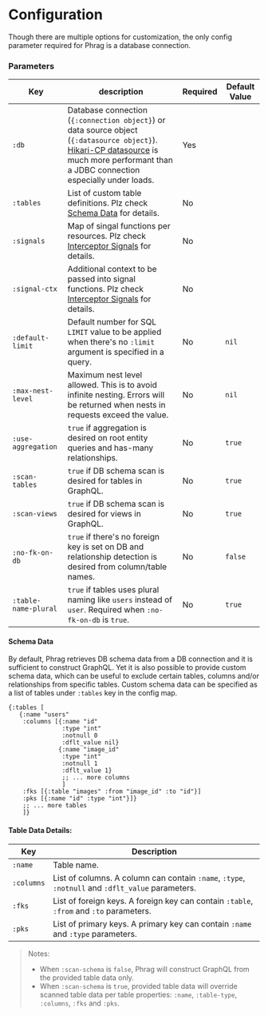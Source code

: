 # Configuration

Though there are multiple options for customization, the only config parameter required for Phrag is a database connection.

### Parameters

| Key                  | description                                                                                                                                                                                                                     | Required | Default Value |
| -------------------- | ------------------------------------------------------------------------------------------------------------------------------------------------------------------------------------------------------------------------------- | -------- | ------------- |
| `:db`                | Database connection (`{:connection object}`) or data source object (`{:datasource object}`). [Hikari-CP datasource](https://github.com/tomekw/hikari-cp) is much more performant than a JDBC connection especially under loads. | Yes      |               |
| `:tables`            | List of custom table definitions. Plz check [Schema Data](#schema-data) for details.                                                                                                                                            | No       |               |
| `:signals`           | Map of singal functions per resources. Plz check [Interceptor Signals](interceptor.md) for details.                                                                                                                             | No       |               |
| `:signal-ctx`        | Additional context to be passed into signal functions. Plz check [Interceptor Signals](interceptor.md) for details.                                                                                                             | No       |               |
| `:default-limit`     | Default number for SQL `LIMIT` value to be applied when there's no `:limit` argument is specified in a query.                                                                                                                   | No       | `nil`         |
| `:max-nest-level`    | Maximum nest level allowed. This is to avoid infinite nesting. Errors will be returned when nests in requests exceed the value.                                                                                                 | No       | `nil`         |
| `:use-aggregation`   | `true` if aggregation is desired on root entity queries and has-many relationships.                                                                                                                                             | No       | `true`        |
| `:scan-tables`       | `true` if DB schema scan is desired for tables in GraphQL.                                                                                                                                                                      | No       | `true`        |
| `:scan-views`        | `true` if DB schema scan is desired for views in GraphQL.                                                                                                                                                                       | No       | `true`        |
| `:no-fk-on-db`       | `true` if there's no foreign key is set on DB and relationship detection is desired from column/table names.                                                                                                                    | No       | `false`       |
| `:table-name-plural` | `true` if tables uses plural naming like `users` instead of `user`. Required when `:no-fk-on-db` is `true`.                                                                                                                     | No       | `true`        |

#### Schema Data

By default, Phrag retrieves DB schema data from a DB connection and it is sufficient to construct GraphQL. Yet it is also possible to provide custom schema data, which can be useful to exclude certain tables, columns and/or relationships from specific tables. Custom schema data can be specified as a list of tables under `:tables` key in the config map.

```edn
{:tables [
   {:name "users"
    :columns [{:name "id"
       	       :type "int"
               :notnull 0
               :dflt_value nil}
              {:name "image_id"
               :type "int"
               :notnull 1
               :dflt_value 1}
	           ;; ... more columns
	           ]
    :fks [{:table "images" :from "image_id" :to "id"}]
    :pks [{:name "id" :type "int"}]}
    ;; ... more tables
    ]}
```

#### Table Data Details:

| Key        | Description                                                                                      |
| ---------- | ------------------------------------------------------------------------------------------------ |
| `:name`    | Table name.                                                                                      |
| `:columns` | List of columns. A column can contain `:name`, `:type`, `:notnull` and `:dflt_value` parameters. |
| `:fks`     | List of foreign keys. A foreign key can contain `:table`, `:from` and `:to` parameters.          |
| `:pks`     | List of primary keys. A primary key can contain `:name` and `:type` parameters.                  |

> Notes:
>
> - When `:scan-schema` is `false`, Phrag will construct GraphQL from the provided table data only.
> - When `:scan-schema` is `true`, provided table data will override scanned table data per table properties: `:name`, `:table-type`, `:columns`, `:fks` and `:pks`.
